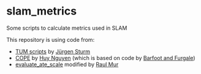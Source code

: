 # slam_metrics
Some scripts to calculate metrics used in SLAM

This repository is using code from:
* [TUM scripts](https://svncvpr.in.tum.de/cvpr-ros-pkg/trunk/rgbd_benchmark/rgbd_benchmark_tools/src/rgbd_benchmark_tools/) by [Jürgen Sturm](http://jsturm.de/wp/)
* [COPE](https://github.com/dinhhuy2109/python-cope/blob/master/COPE/SE3UncertaintyLib.py) by [Huy Nguyen](https://github.com/dinhhuy2109) (which is based on code by [Barfoot and Furgale](http://asrl.utias.utoronto.ca/code/))
* [evaluate_ate_scale](https://github.com/raulmur/evaluate_ate_scale) modified by [Raul Mur](https://github.com/raulmur)
